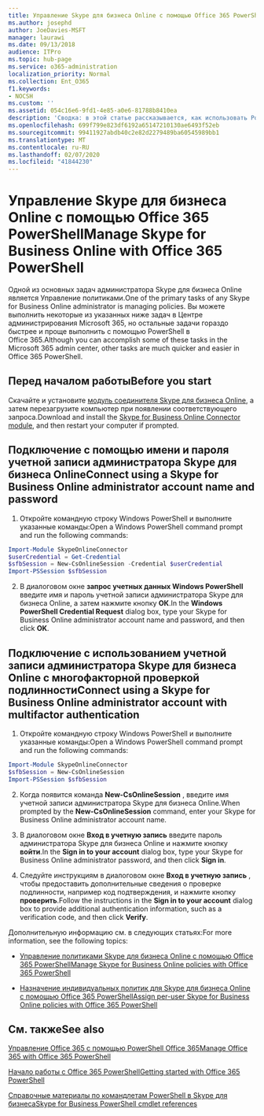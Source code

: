 ```yaml
---
title: Управление Skype для бизнеса Online с помощью Office 365 PowerShell
ms.author: josephd
author: JoeDavies-MSFT
manager: laurawi
ms.date: 09/13/2018
audience: ITPro
ms.topic: hub-page
ms.service: o365-administration
localization_priority: Normal
ms.collection: Ent_O365
f1.keywords:
- NOCSH
ms.custom: ''
ms.assetid: 054c16e6-9fd1-4e85-a0e6-81788b8410ea
description: 'Сводка: в этой статье рассказывается, как использовать PowerShell в Office 365 для управления параметрами политик, индивидуальных политик для пользователей и собраний в Skype для бизнеса Online.'
ms.openlocfilehash: 699f799e823df6192a65147210130ae6493f52eb
ms.sourcegitcommit: 99411927abdb40c2e82d2279489ba60545989bb1
ms.translationtype: MT
ms.contentlocale: ru-RU
ms.lasthandoff: 02/07/2020
ms.locfileid: "41844230"
---
```

# <a name="manage-skype-for-business-online-with-office-365-powershell"></a><span data-ttu-id="3886a-103">Управление Skype для бизнеса Online с помощью Office 365 PowerShell</span><span class="sxs-lookup"><span data-stu-id="3886a-103">Manage Skype for Business Online with Office 365 PowerShell</span></span>

<span data-ttu-id="3886a-104">Одной из основных задач администратора Skype для бизнеса Online является Управление политиками.</span><span class="sxs-lookup"><span data-stu-id="3886a-104">One of the primary tasks of any Skype for Business Online administrator is managing policies.</span></span> <span data-ttu-id="3886a-105">Вы можете выполнить некоторые из указанных ниже задач в Центре администрирования Microsoft 365, но остальные задачи гораздо быстрее и проще выполнить с помощью PowerShell в Office 365.</span><span class="sxs-lookup"><span data-stu-id="3886a-105">Although you can accomplish some of these tasks in the Microsoft 365 admin center, other tasks are much quicker and easier in Office 365 PowerShell.</span></span> 

## <a name="before-you-start"></a><span data-ttu-id="3886a-106">Перед началом работы</span><span class="sxs-lookup"><span data-stu-id="3886a-106">Before you start</span></span>

<span data-ttu-id="3886a-107">Скачайте и установите [модуль соединителя Skype для бизнеса Online](https://www.microsoft.com/download/details.aspx?id=39366), а затем перезагрузите компьютер при появлении соответствующего запроса.</span><span class="sxs-lookup"><span data-stu-id="3886a-107">Download and install the [Skype for Business Online Connector module](https://www.microsoft.com/download/details.aspx?id=39366), and then restart your computer if prompted.</span></span>


## <a name="connect-using-a-skype-for-business-online-administrator-account-name-and-password"></a><span data-ttu-id="3886a-108">Подключение с помощью имени и пароля учетной записи администратора Skype для бизнеса Online</span><span class="sxs-lookup"><span data-stu-id="3886a-108">Connect using a Skype for Business Online administrator account name and password</span></span>

1. <span data-ttu-id="3886a-109">Откройте командную строку Windows PowerShell и выполните указанные команды:</span><span class="sxs-lookup"><span data-stu-id="3886a-109">Open a Windows PowerShell command prompt and run the following commands:</span></span> 
    
  ```powershell
  Import-Module SkypeOnlineConnector
  $userCredential = Get-Credential
  $sfbSession = New-CsOnlineSession -Credential $userCredential
  Import-PSSession $sfbSession
  ```

2. <span data-ttu-id="3886a-110">В диалоговом окне **запрос учетных данных Windows PowerShell** введите имя и пароль учетной записи администратора Skype для бизнеса Online, а затем нажмите кнопку **ОК**.</span><span class="sxs-lookup"><span data-stu-id="3886a-110">In the **Windows PowerShell Credential Request** dialog box, type your Skype for Business Online administrator account name and password, and then click **OK**.</span></span>


## <a name="connect-using-a-skype-for-business-online-administrator-account-with-multifactor-authentication"></a><span data-ttu-id="3886a-111">Подключение с использованием учетной записи администратора Skype для бизнеса Online с многофакторной проверкой подлинности</span><span class="sxs-lookup"><span data-stu-id="3886a-111">Connect using a Skype for Business Online administrator account with multifactor authentication</span></span>

1. <span data-ttu-id="3886a-112">Откройте командную строку Windows PowerShell и выполните указанные команды:</span><span class="sxs-lookup"><span data-stu-id="3886a-112">Open a Windows PowerShell command prompt and run the following commands:</span></span>

  ```powershell
  Import-Module SkypeOnlineConnector
  $sfbSession = New-CsOnlineSession
  Import-PSSession $sfbSession
  ```

2. <span data-ttu-id="3886a-113">Когда появится команда **New-CsOnlineSession** , введите имя учетной записи администратора Skype для бизнеса Online.</span><span class="sxs-lookup"><span data-stu-id="3886a-113">When prompted by the **New-CsOnlineSession** command, enter your Skype for Business Online administrator account name.</span></span>

3. <span data-ttu-id="3886a-114">В диалоговом окне **Вход в учетную запись** введите пароль администратора Skype для бизнеса Online и нажмите кнопку **войти**.</span><span class="sxs-lookup"><span data-stu-id="3886a-114">In the **Sign in to your account** dialog box, type your Skype for Business Online administrator password, and then click **Sign in**.</span></span>

4. <span data-ttu-id="3886a-115">Следуйте инструкциям в диалоговом окне **Вход в учетную запись** , чтобы предоставить дополнительные сведения о проверке подлинности, например код подтверждения, и нажмите кнопку **проверить**.</span><span class="sxs-lookup"><span data-stu-id="3886a-115">Follow the instructions in the **Sign in to your account** dialog box to provide additional authentication information, such as a verification code, and then click **Verify**.</span></span>

<span data-ttu-id="3886a-116">Дополнительную информацию см. в следующих статьях:</span><span class="sxs-lookup"><span data-stu-id="3886a-116">For more information, see the following topics:</span></span>
  
- [<span data-ttu-id="3886a-117">Управление политиками Skype для бизнеса Online с помощью Office 365 PowerShell</span><span class="sxs-lookup"><span data-stu-id="3886a-117">Manage Skype for Business Online policies with Office 365 PowerShell</span></span>](manage-skype-for-business-online-policies-with-office-365-powershell.md)
    
- [<span data-ttu-id="3886a-118">Назначение индивидуальных политик для Skype для бизнеса Online с помощью Office 365 PowerShell</span><span class="sxs-lookup"><span data-stu-id="3886a-118">Assign per-user Skype for Business Online policies with Office 365 PowerShell</span></span>](assign-per-user-skype-for-business-online-policies-with-office-365-powershell.md)
    
## <a name="see-also"></a><span data-ttu-id="3886a-119">См. также</span><span class="sxs-lookup"><span data-stu-id="3886a-119">See also</span></span>

[<span data-ttu-id="3886a-120">Управление Office 365 с помощью PowerShell Office 365</span><span class="sxs-lookup"><span data-stu-id="3886a-120">Manage Office 365 with Office 365 PowerShell</span></span>](manage-office-365-with-office-365-powershell.md)
  
[<span data-ttu-id="3886a-121">Начало работы с Office 365 PowerShell</span><span class="sxs-lookup"><span data-stu-id="3886a-121">Getting started with Office 365 PowerShell</span></span>](getting-started-with-office-365-powershell.md)

[<span data-ttu-id="3886a-122">Справочные материалы по командлетам PowerShell в Skype для бизнеса</span><span class="sxs-lookup"><span data-stu-id="3886a-122">Skype for Business PowerShell cmdlet references</span></span>](https://docs.microsoft.com/powershell/module/skype/?view=skype-ps)


